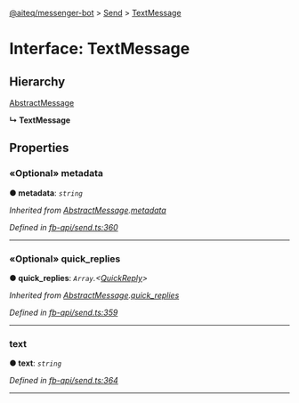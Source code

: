 [@aiteq/messenger-bot](../README.md) > [Send](../modules/send.md) > [TextMessage](../interfaces/send.textmessage.md)



# Interface: TextMessage

## Hierarchy


 [AbstractMessage](send.abstractmessage.md)

**↳ TextMessage**








## Properties
<a id="metadata"></a>

### «Optional» metadata

**●  metadata**:  *`string`* 

*Inherited from [AbstractMessage](send.abstractmessage.md).[metadata](send.abstractmessage.md#metadata)*

*Defined in [fb-api/send.ts:360](https://github.com/aiteq/messenger-bot/blob/a540dbb/src/fb-api/send.ts#L360)*





___

<a id="quick_replies"></a>

### «Optional» quick_replies

**●  quick_replies**:  *`Array`.<[QuickReply](../modules/send.md#quickreply)>* 

*Inherited from [AbstractMessage](send.abstractmessage.md).[quick_replies](send.abstractmessage.md#quick_replies)*

*Defined in [fb-api/send.ts:359](https://github.com/aiteq/messenger-bot/blob/a540dbb/src/fb-api/send.ts#L359)*





___

<a id="text"></a>

###  text

**●  text**:  *`string`* 

*Defined in [fb-api/send.ts:364](https://github.com/aiteq/messenger-bot/blob/a540dbb/src/fb-api/send.ts#L364)*





___


